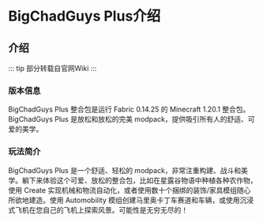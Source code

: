 # BigChadGuys Plus介绍
## 介绍
::: tip
部分转载自官网Wiki
:::
### 版本信息
BigChadGuys Plus 整合包是运行 Fabric 0.14.25 的 Minecraft 1.20.1 整合包。BigChadGuys Plus 是放松和放松的完美 modpack，提供吸引所有人的舒适、可爱的美学。

### 玩法简介
BigChadGuys Plus 是一个舒适、轻松的 modpack，非常注重构建、战斗和美学。躺下来体验这个可爱、放松的整合包，比如在星露谷物语中种植各种农作物，使用 Create 实现机械和物流自动化，或者使用数十个捆绑的装饰/家具模组随心所欲地建造。使用 Automobility 模组创建马里奥卡丁车赛道和车辆，或使用沉浸式飞机在您自己的飞机上探索风景。可能性是无穷无尽的！


